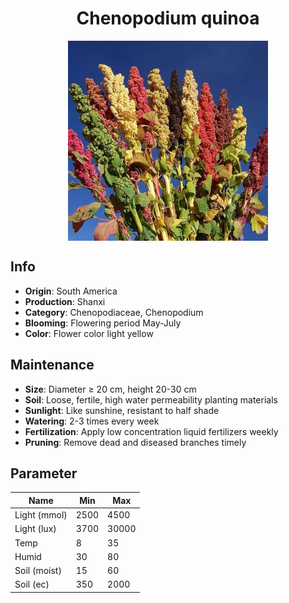 <h1 align='center'>Chenopodium quinoa</h1>
<p align="center">
    <img 
        align='center'
        width='320'
        src="../images/chenopodium quinoa.png" 
        alt='Chenopodium quinoa' />
</p>

## Info

 - **Origin**: South America
 - **Production**: Shanxi
 - **Category**: Chenopodiaceae, Chenopodium
 - **Blooming**: Flowering period May-July
 - **Color**: Flower color light yellow

## Maintenance

 - **Size**: Diameter ≥ 20 cm, height 20-30 cm
 - **Soil**: Loose, fertile, high water permeability planting materials
 - **Sunlight**: Like sunshine, resistant to half shade
 - **Watering**: 2-3 times every week
 - **Fertilization**: Apply low concentration liquid fertilizers weekly
 - **Pruning**: Remove dead and diseased branches timely

## Parameter

| Name         | Min  | Max   |
|--------------|------|-------|
| Light (mmol) | 2500 | 4500  |
| Light (lux)  | 3700 | 30000 |
| Temp         | 8    | 35    |
| Humid        | 30   | 80    |
| Soil (moist) | 15   | 60    |
| Soil (ec)    | 350  | 2000  |